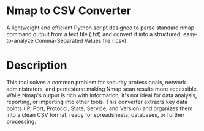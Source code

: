 # Nmap to CSV Converter
A lightweight and efficient Python script designed to parse standard nmap command output from a text file (.txt) and convert it into a structured, easy-to-analyze Comma-Separated Values file (.csv).

# Description
This tool solves a common problem for security professionals, network administrators, and pentesters: making Nmap scan results more accessible. While Nmap's output is rich with information, it's not ideal for data analysis, reporting, or importing into other tools. This converter extracts key data points (IP, Port, Protocol, State, Service, and Version) and organizes them into a clean CSV format, ready for spreadsheets, databases, or further processing.
